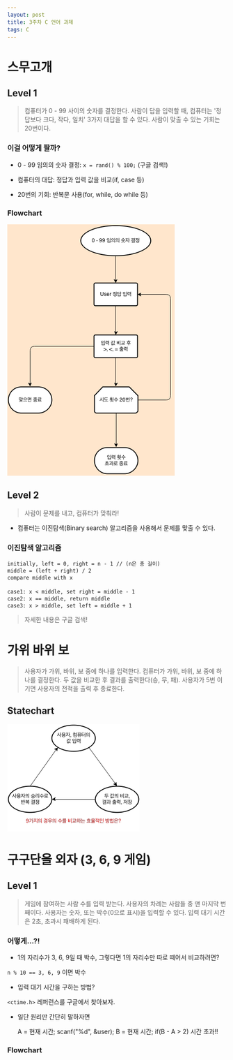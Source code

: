 ```yaml
---
layout: post
title: 3주차 C 언어 과제
tags: C
---
```


# 스무고개

## Level 1

> 컴퓨터가 0 - 99 사이의 숫자를 결정한다. 사람이 답을 입력할 때, 컴퓨터는 '정답보다 크다, 작다, 일치' 3가지 대답을 할 수 있다. 사람이 맞출 수 있는 기회는 20번이다.

### 이걸 어떻게 짤까?

- 0 - 99 임의의 숫자 결정: ```x = rand() % 100;``` (구글 검색!)

- 컴퓨터의 대답: 정답과 입력 값을 비교(if, case 등)

- 20번의 기회: 반복문 사용(for, while, do while 등)

### Flowchart

![](/images/assignment-3-1-flowchart.png)

## Level 2

> 사람이 문제를 내고, 컴퓨터가 맞춰라!

* 컴퓨터는 이진탐색(Binary search) 알고리즘을 사용해서 문제를 맞출 수 있다.

### 이진탐색 알고리즘

	initially, left = 0, right = n - 1 // (n은 총 길이)
	middle = (left + right) / 2
	compare middle with x

	case1: x < middle, set right = middle - 1
	case2: x == middle, return middle
	case3: x > middle, set left = middle + 1

> 자세한 내용은 구글 검색!

# 가위 바위 보

> 사용자가 가위, 바위, 보 중에 하나를 입력한다. 컴퓨터가 가위, 바위, 보 중에 하나를 결정한다. 두 값을 비교한 후 결과를 출력한다(승, 무, 패). 사용자가 5번 이기면 사용자의 전적을 출력 후 종료한다.

## Statechart

![](/images/assignment-3-2-statechart.png)

# 구구단을 외자 (3, 6, 9 게임)

## Level 1

> 게임에 참여하는 사람 수를 입력 받는다. 사용자의 차례는 사람들 중 맨 마지막 번째이다. 사용자는 숫자, 또는 박수(0으로 표시)을 입력할 수 있다. 입력 대기 시간은 2초, 초과시 패배하게 된다.

### 어떻게...?!

- 1의 자리수가 3, 6, 9일 때 박수, 그렇다면 1의 자리수만 따로 떼어서 비교하려면?

```n % 10 == 3, 6, 9``` 이면 박수

- 입력 대기 시간을 구하는 방법?

```<ctime.h>``` 레퍼런스를 구글에서 찾아보자.

- 일단 원리만 간단히 말하자면

	A = 현재 시간;
	scanf("%d", &user);
	B = 현재 시간;
	if(B - A > 2)
		시간 초과!!

### Flowchart











